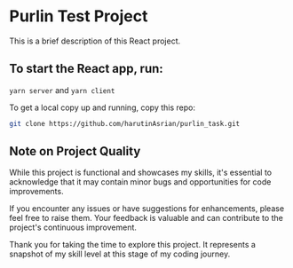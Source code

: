 # Purlin Test Project

This is a brief description of this React project.

## To start the React app, run:

```yarn server``` and ```yarn client```

To get a local copy up and running, copy this repo:

```bash
git clone https://github.com/harutinAsrian/purlin_task.git
```

## Note on Project Quality

While this project is functional and showcases my skills, it's essential to acknowledge that it may contain minor bugs and opportunities for code improvements.

If you encounter any issues or have suggestions for enhancements, please feel free to raise them. Your feedback is valuable and can contribute to the project's continuous improvement.

Thank you for taking the time to explore this project. It represents a snapshot of my skill level at this stage of my coding journey.
